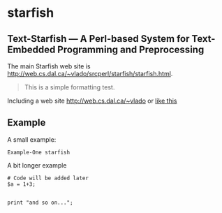 # starfish
## Text-Starfish &mdash; A Perl-based System for Text-Embedded Programming and Preprocessing

The main Starfish web site is
http://web.cs.dal.ca/~vlado/srcperl/starfish/starfish.html.

> This is a simple formatting test.

Including a web site http://web.cs.dal.ca/~vlado or [like
this](http://dnlp.ca)

## Example
A small example:
```example1
Example-One starfish
```
A bit longer example

```starfish
# Code will be added later
$a = 1+3;


print "and so on...";
```
